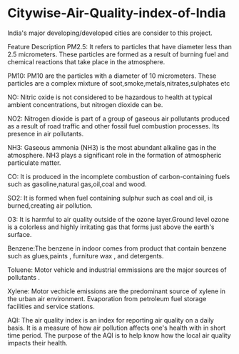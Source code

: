 # Citywise-Air-Quality-index-of-India
India's major developing/developed cities are consider to this project. 

Feature Description
PM2.5: It refers to particles that have diameter less than 2.5 micrometers. These particles are formed as a result of burning fuel and chemical reactions that take place in the atmosphere.

PM10: PM10 are the particles with a diameter of 10 micrometers. These particles are a complex mixture of soot,smoke,metals,nitrates,sulphates etc

NO: Nitric oxide is not considered to be hazardous to health at typical ambient concentrations, but nitrogen dioxide can be.

NO2: Nitrogen dioxide is part of a group of gaseous air pollutants produced as a result of road traffic and other fossil fuel combustion processes. Its presence in air pollutants.

NH3: Gaseous ammonia (NH3) is the most abundant alkaline gas in the atmosphere. NH3 plays a significant role in the formation of atmospheric particulate matter.

CO: It is produced in the incomplete combustion of carbon-containing fuels such as gasoline,natural gas,oil,coal and wood.

SO2: It is formed when fuel containing sulphur such as coal and oil, is burned,creating air pollution.

O3: It is harmful to air quality outside of the ozone layer.Ground level ozone is a colorless and highly irritating gas that forms just above the earth's surface.

Benzene:The benzene in indoor comes from product that contain benzene such as glues,paints , furniture wax , and detergents.

Toluene: Motor vehicle and industrial emmissions are the major sources of pollutants .

Xylene: Motor vechicle emissions are the predominant source of xylene in the urban air environment. Evaporation from petroleum fuel storage facilities and service stations.

AQI: The air quality index is an index for reporting air quality on a daily basis. It is a measure of how air pollution affects one's health with in short time period. The purpose of the AQI is to help know how the local air quality impacts their health.
